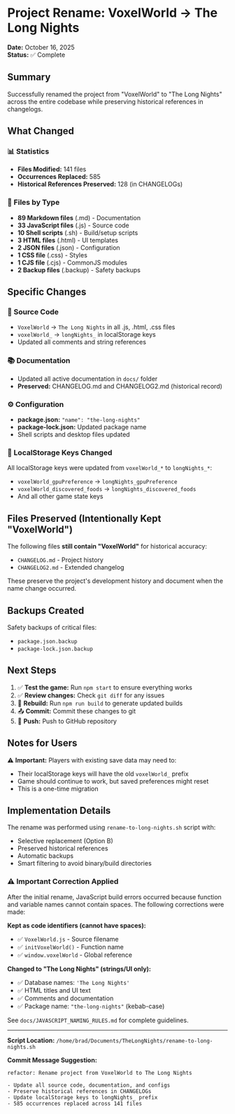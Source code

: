 # Project Rename: VoxelWorld → The Long Nights

**Date:** October 16, 2025  
**Status:** ✅ Complete

## Summary

Successfully renamed the project from "VoxelWorld" to "The Long Nights" across the entire codebase while preserving historical references in changelogs.

## What Changed

### 📊 Statistics
- **Files Modified:** 141 files
- **Occurrences Replaced:** 585
- **Historical References Preserved:** 128 (in CHANGELOGs)

### 📁 Files by Type
- **89 Markdown files** (.md) - Documentation
- **33 JavaScript files** (.js) - Source code
- **10 Shell scripts** (.sh) - Build/setup scripts
- **3 HTML files** (.html) - UI templates
- **2 JSON files** (.json) - Configuration
- **1 CSS file** (.css) - Styles
- **1 CJS file** (.cjs) - CommonJS modules
- **2 Backup files** (.backup) - Safety backups

## Specific Changes

### 🔧 Source Code
- `VoxelWorld` → `The Long Nights` in all .js, .html, .css files
- `voxelWorld_` → `longNights_` in localStorage keys
- Updated all comments and string references

### 📚 Documentation  
- Updated all active documentation in `docs/` folder
- **Preserved:** CHANGELOG.md and CHANGELOG2.md (historical record)

### ⚙️ Configuration
- **package.json:** `"name": "the-long-nights"`
- **package-lock.json:** Updated package name
- Shell scripts and desktop files updated

### 🔐 LocalStorage Keys Changed
All localStorage keys were updated from `voxelWorld_*` to `longNights_*`:
- `voxelWorld_gpuPreference` → `longNights_gpuPreference`
- `voxelWorld_discovered_foods` → `longNights_discovered_foods`
- And all other game state keys

## Files Preserved (Intentionally Kept "VoxelWorld")

The following files **still contain "VoxelWorld"** for historical accuracy:
- `CHANGELOG.md` - Project history
- `CHANGELOG2.md` - Extended changelog

These preserve the project's development history and document when the name change occurred.

## Backups Created

Safety backups of critical files:
- `package.json.backup`
- `package-lock.json.backup`

## Next Steps

1. ✅ **Test the game:** Run `npm start` to ensure everything works
2. ✅ **Review changes:** Check `git diff` for any issues
3. 🔄 **Rebuild:** Run `npm run build` to generate updated builds
4. 📤 **Commit:** Commit these changes to git
5. 🚀 **Push:** Push to GitHub repository

## Notes for Users

⚠️ **Important:** Players with existing save data may need to:
- Their localStorage keys will have the old `voxelWorld_` prefix
- Game should continue to work, but saved preferences might reset
- This is a one-time migration

## Implementation Details

The rename was performed using `rename-to-long-nights.sh` script with:
- Selective replacement (Option B)
- Preserved historical references
- Automatic backups
- Smart filtering to avoid binary/build directories

### ⚠️ Important Correction Applied

After the initial rename, JavaScript build errors occurred because function and variable names cannot contain spaces. The following corrections were made:

**Kept as code identifiers (cannot have spaces):**
- ✅ `VoxelWorld.js` - Source filename
- ✅ `initVoxelWorld()` - Function name
- ✅ `window.voxelWorld` - Global reference

**Changed to "The Long Nights" (strings/UI only):**
- ✅ Database names: `'The Long Nights'`
- ✅ HTML titles and UI text
- ✅ Comments and documentation
- ✅ Package name: `"the-long-nights"` (kebab-case)

See `docs/JAVASCRIPT_NAMING_RULES.md` for complete guidelines.

---

**Script Location:** `/home/brad/Documents/TheLongNights/rename-to-long-nights.sh`

**Commit Message Suggestion:**
```
refactor: Rename project from VoxelWorld to The Long Nights

- Update all source code, documentation, and configs
- Preserve historical references in CHANGELOGs  
- Update localStorage keys to longNights_ prefix
- 585 occurrences replaced across 141 files
```
